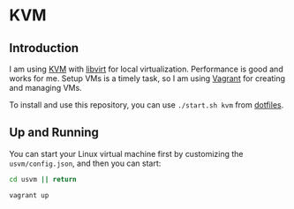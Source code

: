 # KVM

## Introduction

I am using [KVM](https://www.redhat.com/en/topics/virtualization/what-is-KVM)
with [libvirt](https://libvirt.org/) for local virtualization.
Performance is good and works for me.
Setup VMs is a timely task, so I am using [Vagrant](https://www.vagrantup.com/) for creating and managing VMs.

To install and use this repository, you can use `./start.sh kvm` from
[dotfiles](https://github.com/1995parham/dotfiles).

## Up and Running

You can start your Linux virtual machine first by customizing the `usvm/config.json`,
and then you can start:

```bash
cd usvm || return

vagrant up
```
